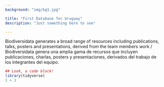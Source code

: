 ```yaml
---
background: "img/bg1.jpg"

title: "First Database for Uruguay"
description: "Just something here to see"

---
```



Biodiversidata generates a broad range of resources including publications, talks, posters and presentations, derived from the team members work / Biodiversidata genera una amplia gama de recursos que incluyen publicaciones, charlas, posters y presentaciones, derivados del trabajo de los integrantes del equipo.

```r
## Look, a code block!
library(tidyverse)
1 + 1
```